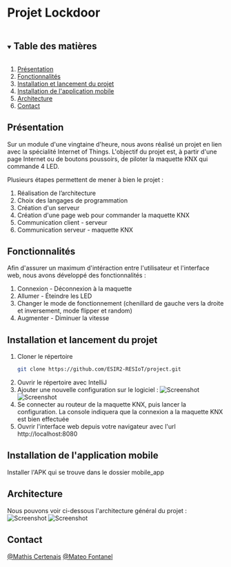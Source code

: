 <h1>Projet Lockdoor</h1>
<!-- TABLE OF CONTENTS -->
<details open="open">
  <summary><h2 style="display: inline-block">Table des matières</h2></summary>
  <ol>
    <li><a href="#Présentation">Présentation</a></li>
    <li><a href="#Fonctionnalités">Fonctionnalités</a></li>
    <li><a href="#Installation et lancement du projet">Installation et lancement du projet</a></li>
    <li><a href="#Installation de l'application mobile">Installation de l'application mobile</a></li>
    <li><a href="#Architecture">Architecture</a></li>
    <li><a href="#Contact">Contact</a></li>
  </ol>
</details>

## Présentation

Sur un module d'une vingtaine d'heure, nous avons réalisé un projet en lien avec la spécialité Internet of Things. L'objectif du projet est, à partir d'une page Internet ou de boutons poussoirs, de piloter la maquette KNX qui commande 4 LED. 

Plusieurs étapes permettent de mener à bien le projet :
1. Réalisation de l’architecture
2. Choix des langages de programmation
3. Création d'un serveur
4. Création d'une page web pour commander la maquette KNX
5. Communication client - serveur
6. Communication serveur - maquette KNX


## Fonctionnalités

Afin d'assurer un maximum d'intéraction entre l'utilisateur et l'interface web, nous avons développé des fonctionnalités :
1. Connexion - Déconnexion à la maquette
2. Allumer - Éteindre les LED
3. Changer le mode de fonctionnement (chenillard de gauche vers la droite et inversement, mode flipper et random)
4. Augmenter - Diminuer la vitesse

## Installation et lancement du projet

1. Cloner le répertoire
   ```sh
   git clone https://github.com/ESIR2-RESIoT/project.git
   ```
2. Ouvrir le répertoire avec IntelliJ
3. Ajouter une nouvelle configuration sur le logiciel :
![Screenshot](architecture/intellij/configuration1.png)
![Screenshot](architecture/intellij/configuration2.png)
6. Se connecter au routeur de la maquette KNX, puis lancer la configuration. La console indiquera que la connexion a la maquette KNX est bien effectuée
7. Ouvrir l'interface web depuis votre navigateur avec l'url http://localhost:8080

## Installation de l'application mobile
Installer l'APK qui se trouve dans le dossier mobile_app

## Architecture

Nous pouvons voir ci-dessous l'architecture général du projet :
 ![Screenshot](architecture/architecture_generale.png) 
 ![Screenshot](architecture/architecture.png)

## Contact

[@Mathis Certenais](https://www.linkedin.com/in/mathiscertenais/)
[@Mateo Fontanel](https://www.linkedin.com/in/mat%C3%A9o-fontanel-2913b914a/?originalSubdomain=fr)
